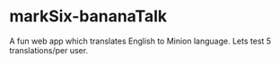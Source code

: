 # markSix-bananaTalk
A fun web app which translates English to Minion language. Lets test 5 translations/per user.
